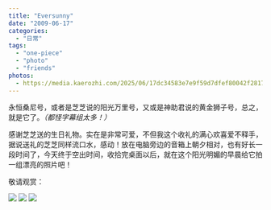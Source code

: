 ```yaml
---
title: "Eversunny"
date: "2009-06-17"
categories: 
  - "日常"
tags: 
  - "one-piece"
  - "photo"
  - "friends"
photos:
  - https://media.kaerozhi.com/2025/06/17dc34583e7e9f59d7dfef80042f2817.png
---
```


永恒桑尼号，或者是芝芝说的阳光万里号，又或是神助君说的黄金狮子号，总之，就是它了。*（都怪字幕组太多！）*

感谢芝芝送的生日礼物。实在是非常可爱，不但我这个收礼的满心欢喜爱不释手，据说送礼的芝芝同样流口水，感动！放在电脑旁边的音箱上朝夕相对，也有好长一段时间了，今天终于空出时间，收拾完桌面以后，就在这个阳光明媚的早晨给它拍一组漂亮的照片吧！

敬请观赏：

![](https://media.kaerozhi.com/2025/06/65b061668ff1422c2d610c57409e7730.png)
![](https://media.kaerozhi.com/2025/06/ee65849d044c6eda7e6e3c352e873cdd.png)
![](https://media.kaerozhi.com/2025/06/87ada87b4dbfad5d925a3fd8d709f853.png)